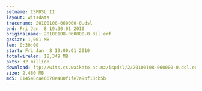 ```yaml
---
setname: ISPDSL II
layout: witsdata
tracename: 20100108-060000-0.dsl
end: Fri Jan  8 19:30:01 2010
originalname: 20100108-060000-0.dsl.erf
gzsize: 1,001 MB
len: 0:30:00
start: Fri Jan  8 19:00:01 2010
totalwirelen: 18,349 MB
pkts: 32 million
download: ftp://wits.cs.waikato.ac.nz/ispdsl/2/20100108-060000-0.dsl.erf.gz
size: 2,480 MB
md5: 814540cae6678e480f1fe7a9bf13cb5b
---
```

